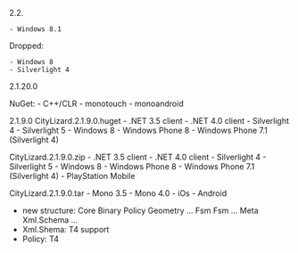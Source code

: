 2.2.

    - Windows 8.1

  Dropped:

    - Windows 8
    - Silverlight 4

2.1.20.0
  
  NuGet:
    - C++/CLR
    - monotouch
    - monoandroid

2.1.9.0
  CityLizard.2.1.9.0.huget
    - .NET 3.5 client
    - .NET 4.0 client
    - Silverlight 4
    - Silverlight 5
    - Windows 8
    - Windows Phone 8
    - Windows Phone 7.1 (Silverlight 4)

  CityLizard.2.1.9.0.zip
    - .NET 3.5 client
    - .NET 4.0 client
    - Silverlight 4
    - Silverlight 5
    - Windows 8
    - Windows Phone 8
    - Windows Phone 7.1 (Silverlight 4)
    - PlayStation Mobile

  CityLizard.2.1.9.0.tar
    - Mono 3.5
    - Mono 4.0
    - iOs
    - Android

  - new structure:
    Core
      Binary
      Policy
      Geometry
      ...
    Fsm
      Fsm
      ...
    Meta
      Xml.Schema
      ...
  - Xml.Shema: T4 support
  - Policy: T4